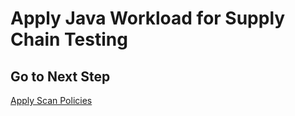 # Apply Java Workload for Supply Chain Testing

## Go to Next Step

[Apply Scan Policies](../supply-chain-testing-and-scanning/01-apply-scan-policies.md)
